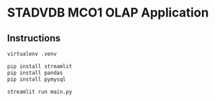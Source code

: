 # STADVDB MCO1 OLAP Application

## Instructions

```py
virtualenv .venv

pip install streamlit
pip install pandas
pip install pymysql

streamlit run main.py
```